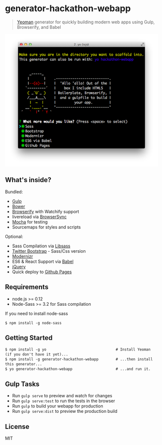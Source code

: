 # generator-hackathon-webapp 

> [Yeoman](http://yeoman.io) generator for quickly building modern web apps using Gulp, Browserify, and Babel

![](screenshot.png)

## What's inside?

Bundled:

* [Gulp](http://gulpjs.com/)
* [Bower](http://bower.io/)
* [Browserify](http://browserify.org/) with Watchify support 
* livereload via [BrowserSync](http://www.browsersync.io/)
* [Mocha](http://mochajs.org/) for testing
* Sourcemaps for styles and scripts

Optional: 

* Sass Compilation via [Libsass](http://libsass.org/)
* [Twitter Bootstrap](http://getbootstrap.com/) - Sass/Css version
* [Modernizr](http://modernizr.com/)
* ES6 & React Support via [Babel](https://babeljs.io/)
* [jQuery](https://jquery.com/)
* Quick deploy to [Github Pages](https://pages.github.com/)

## Requirements

* node.js >= 0.12
* Node-Sass >= 3.2 for Sass compilation

If you need to install node-sass
```
$ npm install -g node-sass
```

## Getting Started

```
$ npm install -g yo                                # Install Yeoman (if you don't have it yet)...
$ npm install -g generator-hackathon-webapp   	   # ...then install this generator...
$ yo generator-hackathon-webapp                    # ...and run it.
```

## Gulp Tasks

- Run `gulp serve` to preview and watch for changes
- Run `gulp serve:test` to run the tests in the browser
- Run `gulp` to build your webapp for production
- Run `gulp serve:dist` to preview the production build

## License

MIT